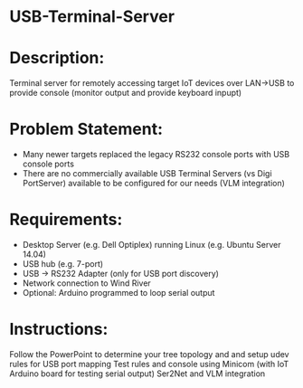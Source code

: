 # USB-Terminal-Server

Description:
=============
Terminal server for remotely accessing target IoT devices over LAN->USB to provide console (monitor output and provide keyboard inpupt)



Problem Statement: 
===================
- Many newer targets replaced the legacy RS232 console ports with USB console ports
- There are no commercially available USB Terminal Servers (vs Digi PortServer) available to be configured for our needs (VLM integration)


Requirements: 
==============
- Desktop Server (e.g. Dell Optiplex) running Linux (e.g. Ubuntu Server 14.04)
- USB hub (e.g. 7-port)
- USB -> RS232 Adapter (only for USB port discovery)
- Network connection to Wind River
- Optional: Arduino programmed to loop serial output


Instructions:
==============
Follow the PowerPoint to determine your tree topology and and setup udev rules for USB port mapping
Test rules and console using Minicom (with IoT Arduino board for testing serial output)
Ser2Net and VLM integration

